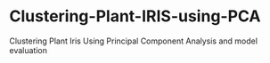 # Clustering-Plant-IRIS-using-PCA
Clustering Plant Iris Using Principal Component Analysis and model evaluation
